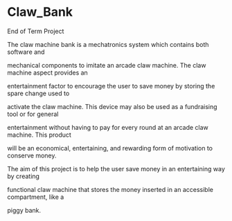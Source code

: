 # Claw_Bank
End of Term Project

The claw machine bank is a mechatronics system which contains both software and

mechanical components to imitate an arcade claw machine. The claw machine aspect provides an

entertainment factor to encourage the user to save money by storing the spare change used to

activate the claw machine. This device may also be used as a fundraising tool or for general

entertainment without having to pay for every round at an arcade claw machine. This product

will be an economical, entertaining, and rewarding form of motivation to conserve money.

The aim of this project is to help the user save money in an entertaining way by creating

functional claw machine that stores the money inserted in an accessible compartment, like a

piggy bank.
